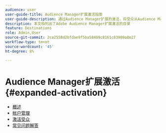 ```yaml
---
audience: user
user-guide-title: Audience Manager扩展激活指南
user-guide-description: 通过Audience Manager扩展的激活，将受众从Audience Manager激活到社交和广告目标。
description: 本文档列出了Adobe Audience Manager扩展激活的目录
feature: Destinations
role: Admin,User
source-git-commit: 2ca2558d2bfdae9f5ba58489c8161c83909a8e27
workflow-type: tm+mt
source-wordcount: '45'
ht-degree: 8%

---
```



# Audience Manager扩展激活 {#expanded-activation}

* [概述](./overview.md)
* [帐户管理](./administration.md)
* [激活受众](./activate-audiences.md)
* [常见问题解答](./faq.md)
